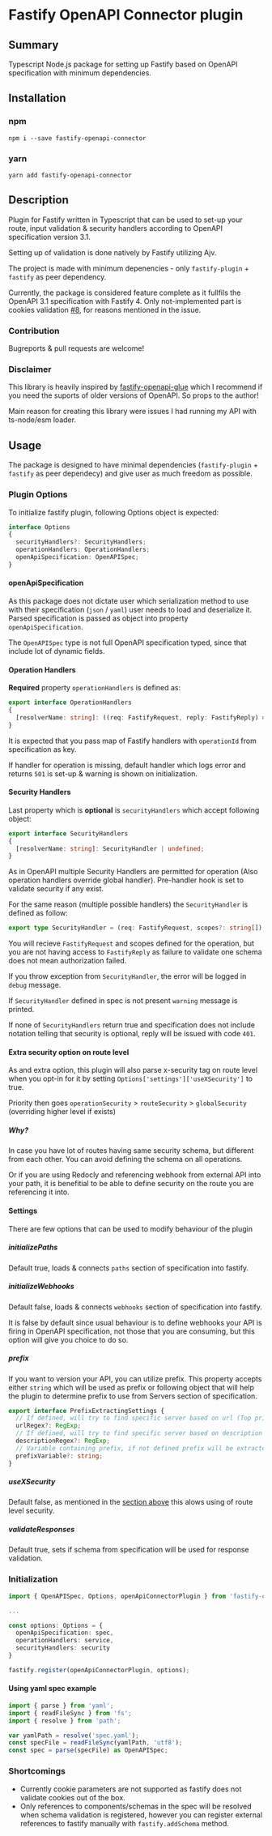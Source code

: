 # Fastify OpenAPI Connector plugin

## Summary
Typescript Node.js package for setting up Fastify based on OpenAPI specification with minimum dependencies.

## Installation

### npm
`npm i --save fastify-openapi-connector`

### yarn
`yarn add fastify-openapi-connector`

## Description

Plugin for Fastify written in Typescript that can be used to set-up your route, input validation & security handlers according to OpenAPI specification version 3.1.

Setting up of validation is done natively by Fastify utilizing Ajv.

The project is made with minimum depenencies - only `fastify-plugin` + `fastify` as peer dependency.

Currently, the package is considered feature complete as it fullfils the OpenAPI 3.1 specification with Fastify 4. Only not-implemented part is cookies validation [#8](https://github.com/martinek-stepan/fastify-openapi-connector/issues/8), for reasons mentioned in the issue.

### Contribution

Bugreports & pull requests are welcome!

### Disclaimer

This library is heavily inspired by [fastify-openapi-glue](https://www.npmjs.com/package/fastify-openapi-glue) which I recommend if you need the suports of older versions of OpenAPI. So props to the author!

Main reason for creating this library were issues I had running my API with ts-node/esm loader.


## Usage

The package is designed to have minimal dependencies (`fastify-plugin` + `fastify` as peer dependecy) and give user as much freedom as possible.

### Plugin Options

To initialize fastify plugin, following Options object is expected:
```ts
interface Options
{
  securityHandlers?: SecurityHandlers;
  operationHandlers: OperationHandlers;
  openApiSpecification: OpenAPISpec;
}
```
#### openApiSpecification
As this package does not dictate user which serialization method to use with their specification (`json` / `yaml`) user needs to load and deserialize it. Parsed specification is passed as object into property `openApiSpecification`.

The `OpenAPISpec` type is not full OpenAPI specification typed, since that include lot of dynamic fields. 

#### Operation Handlers
**Required** property `operationHandlers` is defined as:
```ts
export interface OperationHandlers
{
  [resolverName: string]: ((req: FastifyRequest, reply: FastifyReply) => any) | undefined;
}
```
It is expected that you pass map of Fastify handlers with `operationId` from specification as key.

If handler for operation is missing, default handler which logs error and returns `501` is set-up & warning is shown on initialization. 

#### Security Handlers
Last property which is **optional** is `securityHandlers` which accept following object:
```ts
export interface SecurityHandlers
{
  [resolverName: string]: SecurityHandler | undefined;
}
```
As in OpenAPI multiple Security Handlers are permitted for operation (Also operation handlers override global handler). Pre-handler hook is set to validate security if any exist.

For the same reason (multiple possible handlers) the `SecurityHandler` is defined as follow:
```ts
export type SecurityHandler = (req: FastifyRequest, scopes?: string[]) => boolean | Promise<boolean>;
```
You will recieve `FastifyRequest` and scopes defined for the operation, but you are not having access to `FastifyReply` as failure to validate one schema does not mean authorization failed.

If you throw exception from `SecurityHandler`, the error will be logged in `debug` message.

If `SecurityHandler` defined in spec is not present `warning` message is printed.

If none of `SecurityHandlers` return true and specification does not include notation telling that security is optional, reply will be issued with code `401`.

#### Extra security option on route level
As and extra option, this plugin will also parse x-security tag on route level when you opt-in for it by setting `Options['settings']['useXSecurity']` to true.

Priority then goes `operationSecurity` > `routeSecurity` > `globalSecurity` (overriding higher level if exists)

##### Why?
In case you have lot of routes having same security schema, but different from each other. You can avoid defining the schema on all operations.

Or if you are using Redocly and referencing webhook from external API into your path, it is benefitial to be able to define security on the route you are referencing it into. 

#### Settings
There are few options that can be used to modify behaviour of the plugin

##### initializePaths
Default true, loads & connects `paths` section of specification into fastify.

##### initializeWebhooks
Default false, loads & connects `webhooks` section of specification into fastify.

It is false by default since usual behaviour is to define webhooks your API is firing in OpenAPI specification, not those that you are consuming, but this option will give you choice to do so.

##### prefix
If you want to version your API, you can utilize prefix. This property accepts either `string` which will be used as prefix or following object that will help the plugin to determine prefix to use from Servers section of specification.

```ts
export interface PrefixExtractingSettings {
  // If defined, will try to find specific server based on url (Top priority)
  urlRegex?: RegExp;
  // If defined, will try to find specific server based on description (Second priority)
  descriptionRegex?: RegExp;
  // Variable containing prefix, if not defined prefix will be extracted from url (string behind last /)
  prefixVariable?: string;
}
```

##### useXSecurity
Default false, as mentioned in the [section above](#extra-security-option-on-route-level) this alows using of route level security.

##### validateResponses
Default true, sets if schema from specification will be used for response validation.

### Initialization
```ts
import { OpenAPISpec, Options, openApiConnectorPlugin } from 'fastify-openapi-connector';

...

const options: Options = {
  openApiSpecification: spec,
  operationHandlers: service,
  securityHandlers: security
}

fastify.register(openApiConnectorPlugin, options);
```

#### Using yaml spec example
```ts
import { parse } from 'yaml';
import { readFileSync } from 'fs';
import { resolve } from 'path';

var yamlPath = resolve('spec.yaml');
const specFile = readFileSync(yamlPath, 'utf8');
const spec = parse(specFile) as OpenAPISpec;
```

### Shortcomings

* Currently cookie parameters are not supported as fastify does not validate cookies out of the box.
* Only references to components/schemas in the spec will be resolved when schema validation is registered, however you can register external references to fastify manually with `fastify.addSchema` method.